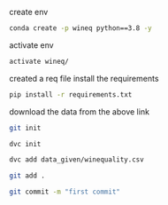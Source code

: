 create env
```bash
conda create -p wineq python==3.8 -y
```

activate env
```bash
activate wineq/
```

created a req file
install the requirements
```bash
pip install -r requirements.txt
```
download the data from the above link
```bash
git init
```
```bash
dvc init
```
```bash
dvc add data_given/winequality.csv
```
```bash
git add .
```
```bash
git commit -m "first commit"
```
